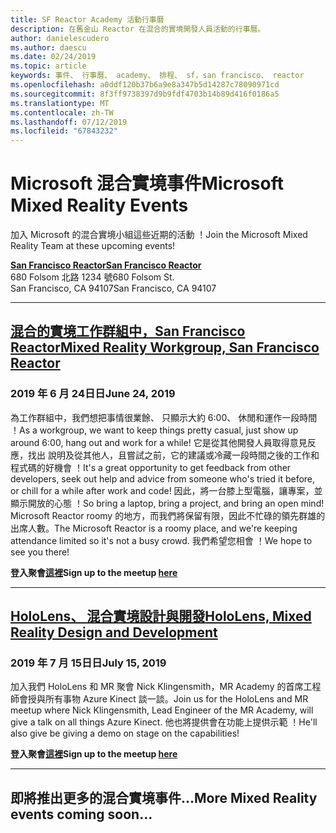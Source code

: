 ```yaml
---
title: SF Reactor Academy 活動行事曆
description: 在舊金山 Reactor 在混合的實境開發人員活動的行事曆。
author: danielescudero
ms.author: daescu
ms.date: 02/24/2019
ms.topic: article
keywords: 事件、 行事曆、 academy、 排程、 sf，san francisco、 reactor
ms.openlocfilehash: a0ddf120b37b6a9e8a347b5d14287c78090971cd
ms.sourcegitcommit: 8f3ff9738397d9b9fdf4703b14b89d416f0186a5
ms.translationtype: MT
ms.contentlocale: zh-TW
ms.lasthandoff: 07/12/2019
ms.locfileid: "67843232"
---
```

# <a name="microsoft-mixed-reality-events"></a><span data-ttu-id="28756-104">Microsoft 混合實境事件</span><span class="sxs-lookup"><span data-stu-id="28756-104">Microsoft Mixed Reality Events</span></span>

<span data-ttu-id="28756-105">加入 Microsoft 的混合實境小組這些近期的活動 ！</span><span class="sxs-lookup"><span data-stu-id="28756-105">Join the Microsoft Mixed Reality Team at these upcoming events!</span></span>

<span data-ttu-id="28756-106">**[San Francisco Reactor](https://developer.microsoft.com/reactor/#ReactorSF)**</span><span class="sxs-lookup"><span data-stu-id="28756-106">**[San Francisco Reactor](https://developer.microsoft.com/reactor/#ReactorSF)**</span></span><br>
<span data-ttu-id="28756-107">680 Folsom 北路 1234 號</span><span class="sxs-lookup"><span data-stu-id="28756-107">680 Folsom St.</span></span><br>
<span data-ttu-id="28756-108">San Francisco, CA 94107</span><span class="sxs-lookup"><span data-stu-id="28756-108">San Francisco, CA 94107</span></span>


---
## <a name="mixed-reality-workgroup-san-francisco-reactorhttpsemea01safelinksprotectionoutlookcomurlhttps3a2f2fwwwmeetupcom2fhololens-mr2fdata027c017cdaescu40microsoftcom7ca8ddee063b7949a9992308d6903e62b07c72f988bf86f141af91ab2d7cd011db477c17c07c636854994961124360sdataymnaaiwvxij700mo9gj2boz4w82bgkdjdhijhytfczcfu3dreserved0"></a><span data-ttu-id="28756-109">**[混合的實境工作群組中，San Francisco Reactor](https://emea01.safelinks.protection.outlook.com/?url=https%3A%2F%2Fwww.meetup.com%2Fhololens-mr%2F&data=02%7C01%7Cdaescu%40microsoft.com%7Ca8ddee063b7949a9992308d6903e62b0%7C72f988bf86f141af91ab2d7cd011db47%7C1%7C0%7C636854994961124360&sdata=YmnAAiWVxIJ700mO9gj%2BOz4W8%2BgKDjDhiJhYtfCzCFU%3D&reserved=0)**</span><span class="sxs-lookup"><span data-stu-id="28756-109">**[Mixed Reality Workgroup, San Francisco Reactor](https://emea01.safelinks.protection.outlook.com/?url=https%3A%2F%2Fwww.meetup.com%2Fhololens-mr%2F&data=02%7C01%7Cdaescu%40microsoft.com%7Ca8ddee063b7949a9992308d6903e62b0%7C72f988bf86f141af91ab2d7cd011db47%7C1%7C0%7C636854994961124360&sdata=YmnAAiWVxIJ700mO9gj%2BOz4W8%2BgKDjDhiJhYtfCzCFU%3D&reserved=0)**</span></span>
### <a name="june-24-2019"></a><span data-ttu-id="28756-110">2019 年 6 月 24日日</span><span class="sxs-lookup"><span data-stu-id="28756-110">June 24, 2019</span></span>
<span data-ttu-id="28756-111">為工作群組中，我們想把事情很業餘、 只顯示大約 6:00、 休閒和運作一段時間 ！</span><span class="sxs-lookup"><span data-stu-id="28756-111">As a workgroup, we want to keep things pretty casual, just show up around 6:00, hang out and work for a while!</span></span> <span data-ttu-id="28756-112">它是從其他開發人員取得意見反應，找出 說明及從其他人，且嘗試之前，它的建議或冷藏一段時間之後的工作和程式碼的好機會 ！</span><span class="sxs-lookup"><span data-stu-id="28756-112">It's a great opportunity to get feedback from other developers, seek out help and advice from someone who's tried it before, or chill for a while after work and code!</span></span> <span data-ttu-id="28756-113">因此，將一台膝上型電腦，讓專案，並顯示開放的心態 ！</span><span class="sxs-lookup"><span data-stu-id="28756-113">So bring a laptop, bring a project, and bring an open mind!</span></span> <span data-ttu-id="28756-114">Microsoft Reactor roomy 的地方，而我們將保留有限，因此不忙碌的領先群雄的出席人數。</span><span class="sxs-lookup"><span data-stu-id="28756-114">The Microsoft Reactor is a roomy place, and we're keeping attendance limited so it's not a busy crowd.</span></span> <span data-ttu-id="28756-115">我們希望您相會 ！</span><span class="sxs-lookup"><span data-stu-id="28756-115">We hope to see you there!</span></span>

<span data-ttu-id="28756-116">**登入聚會[這裡](https://emea01.safelinks.protection.outlook.com/?url=https%3A%2F%2Fwww.meetup.com%2Fhololens-mr%2F&data=02%7C01%7Cdaescu%40microsoft.com%7Ca8ddee063b7949a9992308d6903e62b0%7C72f988bf86f141af91ab2d7cd011db47%7C1%7C0%7C636854994961124360&sdata=YmnAAiWVxIJ700mO9gj%2BOz4W8%2BgKDjDhiJhYtfCzCFU%3D&reserved=0)**</span><span class="sxs-lookup"><span data-stu-id="28756-116">**Sign up to the meetup [here](https://emea01.safelinks.protection.outlook.com/?url=https%3A%2F%2Fwww.meetup.com%2Fhololens-mr%2F&data=02%7C01%7Cdaescu%40microsoft.com%7Ca8ddee063b7949a9992308d6903e62b0%7C72f988bf86f141af91ab2d7cd011db47%7C1%7C0%7C636854994961124360&sdata=YmnAAiWVxIJ700mO9gj%2BOz4W8%2BgKDjDhiJhYtfCzCFU%3D&reserved=0)**</span></span>

---
## <a name="hololens-mixed-reality-design-and-developmenthttpswwwmeetupcomhololens-mrevents262616626"></a><span data-ttu-id="28756-117">**[HoloLens、 混合實境設計與開發](https://www.meetup.com/hololens-mr/events/262616626/)**</span><span class="sxs-lookup"><span data-stu-id="28756-117">**[HoloLens, Mixed Reality Design and Development](https://www.meetup.com/hololens-mr/events/262616626/)**</span></span>
### <a name="july-15-2019"></a><span data-ttu-id="28756-118">2019 年 7 月 15日日</span><span class="sxs-lookup"><span data-stu-id="28756-118">July 15, 2019</span></span>
<span data-ttu-id="28756-119">加入我們 HoloLens 和 MR 聚會 Nick Klingensmith，MR Academy 的首席工程師會授與所有事物 Azure Kinect 談一談。</span><span class="sxs-lookup"><span data-stu-id="28756-119">Join us for the HoloLens and MR meetup where Nick Klingensmith, Lead Engineer of the MR Academy, will give a talk on all things Azure Kinect.</span></span> <span data-ttu-id="28756-120">他也將提供會在功能上提供示範 ！</span><span class="sxs-lookup"><span data-stu-id="28756-120">He'll also give be giving a demo on stage on the capabilities!</span></span>

<span data-ttu-id="28756-121">**登入聚會[這裡](https://www.meetup.com/hololens-mr/events/262616626/)**</span><span class="sxs-lookup"><span data-stu-id="28756-121">**Sign up to the meetup [here](https://www.meetup.com/hololens-mr/events/262616626/)**</span></span>

---
## <a name="more-mixed-reality-events-coming-soon"></a><span data-ttu-id="28756-122">即將推出更多的混合實境事件...</span><span class="sxs-lookup"><span data-stu-id="28756-122">More Mixed Reality events coming soon...</span></span>
